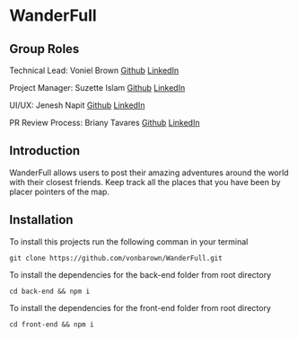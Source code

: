 # WanderFull

## Group Roles

Technical Lead: Voniel Brown  [Github](https://github.com/vonbarown)          [LinkedIn](https://www.linkedin.com/in/vonielbrown/) 

Project Manager: Suzette Islam [Github](https://github.com/sislam16)  [LinkedIn](https://www.linkedin.com/in/suzetteislam/) 
 
UI/UX: Jenesh Napit [Github](https://github.com/jenesh)  [LinkedIn](https://www.linkedin.com/in/jeneshnapit/) 

PR Review Process: Briany Tavares [Github](https://github.com/tbriany)  [LinkedIn](https://www.linkedin.com/in/briany-taveras-457696191/) 

## Introduction
WanderFull allows users to post their amazing adventures around the world with their closest friends. Keep track all the places that you have been by placer pointers of the map. 


## Installation 

To install this projects
run the following comman in your terminal
```
git clone https://github.com/vonbarown/WanderFull.git
```
To install the dependencies for the back-end folder from root directory
 ```
 cd back-end && npm i
 ```
To install the dependencies for the front-end folder from root directory
 ```
 cd front-end && npm i
 ```
